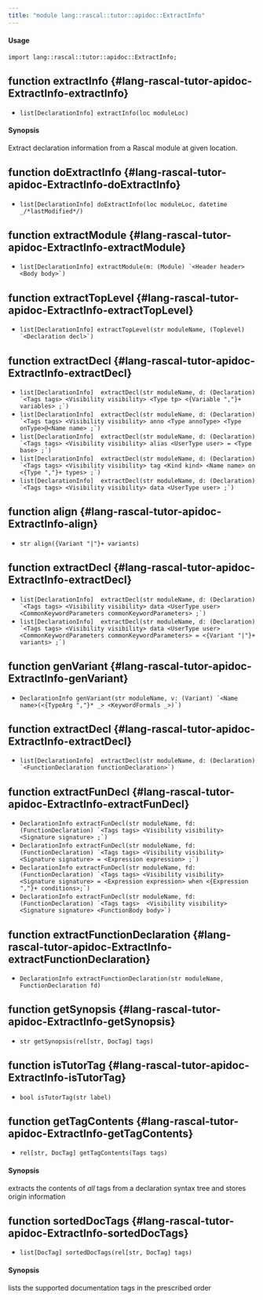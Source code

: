 ```yaml
---
title: "module lang::rascal::tutor::apidoc::ExtractInfo"
---
```


#### Usage

`import lang::rascal::tutor::apidoc::ExtractInfo;`

## function extractInfo {#lang-rascal-tutor-apidoc-ExtractInfo-extractInfo}

* ``list[DeclarationInfo] extractInfo(loc moduleLoc)``

#### Synopsis

Extract declaration information from a Rascal module at given location.

## function doExtractInfo {#lang-rascal-tutor-apidoc-ExtractInfo-doExtractInfo}

* ``list[DeclarationInfo] doExtractInfo(loc moduleLoc, datetime _/*lastModified*/)``

## function extractModule {#lang-rascal-tutor-apidoc-ExtractInfo-extractModule}

* ``list[DeclarationInfo] extractModule(m: (Module) `<Header header> <Body body>`)``

## function extractTopLevel {#lang-rascal-tutor-apidoc-ExtractInfo-extractTopLevel}

* ``list[DeclarationInfo] extractTopLevel(str moduleName, (Toplevel) `<Declaration decl>`)``

## function extractDecl {#lang-rascal-tutor-apidoc-ExtractInfo-extractDecl}

* ``list[DeclarationInfo]  extractDecl(str moduleName, d: (Declaration) `<Tags tags> <Visibility visibility> <Type tp> <{Variable ","}+ variables> ;`)``
* ``list[DeclarationInfo]  extractDecl(str moduleName, d: (Declaration) `<Tags tags> <Visibility visibility> anno <Type annoType> <Type onType>@<Name name> ;`)``
* ``list[DeclarationInfo]  extractDecl(str moduleName, d: (Declaration) `<Tags tags> <Visibility visibility> alias <UserType user> = <Type base> ;`)``
* ``list[DeclarationInfo]  extractDecl(str moduleName, d: (Declaration) `<Tags tags> <Visibility visibility> tag <Kind kind> <Name name> on <{Type ","}+ types> ;`)``
* ``list[DeclarationInfo]  extractDecl(str moduleName, d: (Declaration) `<Tags tags> <Visibility visibility> data <UserType user> ;`)``

## function align {#lang-rascal-tutor-apidoc-ExtractInfo-align}

* ``str align({Variant "|"}+ variants)``

## function extractDecl {#lang-rascal-tutor-apidoc-ExtractInfo-extractDecl}

* ``list[DeclarationInfo]  extractDecl(str moduleName, d: (Declaration) `<Tags tags> <Visibility visibility> data <UserType user> <CommonKeywordParameters commonKeywordParameters> ;`)``
* ``list[DeclarationInfo]  extractDecl(str moduleName, d: (Declaration) `<Tags tags> <Visibility visibility> data <UserType user> <CommonKeywordParameters commonKeywordParameters> = <{Variant "|"}+ variants> ;`)``

## function genVariant {#lang-rascal-tutor-apidoc-ExtractInfo-genVariant}

* ``DeclarationInfo genVariant(str moduleName, v: (Variant) `<Name name>(<{TypeArg ","}* _> <KeywordFormals _>)`)``

## function extractDecl {#lang-rascal-tutor-apidoc-ExtractInfo-extractDecl}

* ``list[DeclarationInfo]  extractDecl(str moduleName, d: (Declaration) `<FunctionDeclaration functionDeclaration>`)``

## function extractFunDecl {#lang-rascal-tutor-apidoc-ExtractInfo-extractFunDecl}

* ``DeclarationInfo extractFunDecl(str moduleName, fd: (FunctionDeclaration) `<Tags tags> <Visibility visibility> <Signature signature> ;`)``
* ``DeclarationInfo extractFunDecl(str moduleName, fd: (FunctionDeclaration) `<Tags tags> <Visibility visibility> <Signature signature> = <Expression expression> ;`)``
* ``DeclarationInfo extractFunDecl(str moduleName, fd: (FunctionDeclaration) `<Tags tags> <Visibility visibility> <Signature signature> = <Expression expression> when <{Expression ","}+ conditions>;`)``
* ``DeclarationInfo extractFunDecl(str moduleName, fd: (FunctionDeclaration) `<Tags tags>  <Visibility visibility> <Signature signature> <FunctionBody body>`)``

## function extractFunctionDeclaration {#lang-rascal-tutor-apidoc-ExtractInfo-extractFunctionDeclaration}

* ``DeclarationInfo extractFunctionDeclaration(str moduleName, FunctionDeclaration fd)``

## function getSynopsis {#lang-rascal-tutor-apidoc-ExtractInfo-getSynopsis}

* ``str getSynopsis(rel[str, DocTag] tags)``

## function isTutorTag {#lang-rascal-tutor-apidoc-ExtractInfo-isTutorTag}

* ``bool isTutorTag(str label)``

## function getTagContents {#lang-rascal-tutor-apidoc-ExtractInfo-getTagContents}

* ``rel[str, DocTag] getTagContents(Tags tags)``

#### Synopsis

extracts the contents of _all_ tags from a declaration syntax tree and stores origin information

## function sortedDocTags {#lang-rascal-tutor-apidoc-ExtractInfo-sortedDocTags}

* ``list[DocTag] sortedDocTags(rel[str, DocTag] tags)``

#### Synopsis

lists the supported documentation tags in the prescribed order

